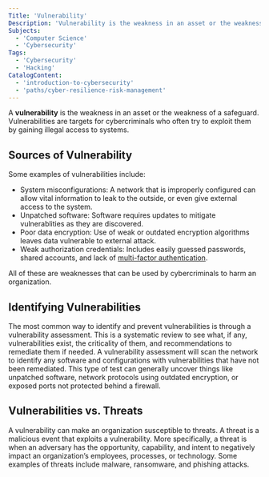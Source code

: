 ```yaml
---
Title: 'Vulnerability'
Description: 'Vulnerability is the weakness in an asset or the weakness of a safeguard.'
Subjects:
  - 'Computer Science'
  - 'Cybersecurity'
Tags:
  - 'Cybersecurity'
  - 'Hacking'
CatalogContent:
  - 'introduction-to-cybersecurity'
  - 'paths/cyber-resilience-risk-management'
---
```


A **vulnerability** is the weakness in an asset or the weakness of a safeguard. Vulnerabilities are targets for cybercriminals who often try to exploit them by gaining illegal access to systems.

## Sources of Vulnerability

Some examples of vulnerabilities include: 

- System misconfigurations: A network that is improperly configured can allow vital information to leak to the outside, or even give external access to the system.
- Unpatched software: Software requires updates to mitigate vulnerablities as they are discovered.
- Poor data encryption: Use of weak or outdated encryption algorithms leaves data vulnerable to external attack.   
- Weak authorization credentials: Includes easily guessed passwords, shared accounts, and lack of [multi-factor authentication](https://www.codecademy.com/resources/docs/cybersecurity/multi-factor-authentication). 
 
All of these are weaknesses that can be used by cybercriminals to harm an organization.

## Identifying Vulnerabilities

The most common way to identify and prevent vulnerabilities is through a vulnerability assessment. This is a systematic review to see what, if any, vulnerabilities exist, the criticality of them, and recommendations to remediate them if needed. A vulnerability assessment will scan the network to identify any software and configurations with vulnerabilities that have not been remediated. This type of test can generally uncover things like unpatched software, network protocols using outdated encryption, or exposed ports not protected behind a firewall.

## Vulnerabilities vs. Threats

A vulnerability can make an organization susceptible to threats. A threat is a malicious event that exploits a vulnerability. More specifically, a threat is when an adversary has the opportunity, capability, and intent to negatively impact an organization’s employees, processes, or technology. Some examples of threats include malware, ransomware, and phishing attacks.
